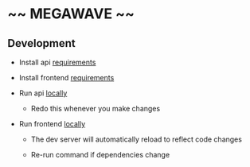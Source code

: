 # ~~ MEGAWAVE ~~

## Development

- Install api [requirements](./packages/api/README.md#requirements)

- Install frontend [requirements](./packages/web/README.md#requirements)

- Run api [locally](./packages/api/README.md#setup)

  - Redo this whenever you make changes

- Run frontend [locally](./packages/web/README.md#npm-start)

  - The dev server will automatically reload to reflect code changes

  - Re-run command if dependencies change
